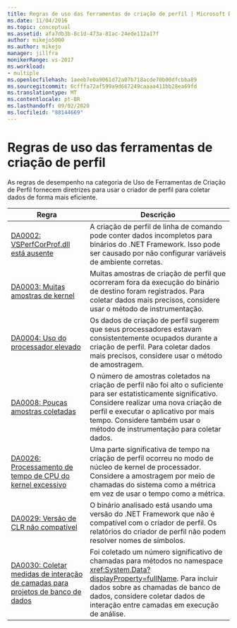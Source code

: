 ```yaml
---
title: Regras de uso das ferramentas de criação de perfil | Microsoft Docs
ms.date: 11/04/2016
ms.topic: conceptual
ms.assetid: afa7db3b-8c1d-473a-81ac-24ede112a17f
author: mikejo5000
ms.author: mikejo
manager: jillfra
monikerRange: vs-2017
ms.workload:
- multiple
ms.openlocfilehash: 1aeeb7e0a9061d72a07b718acde70b00dfcbba89
ms.sourcegitcommit: 6cfffa72af599a9d667249caaaa411bb28ea69fd
ms.translationtype: MT
ms.contentlocale: pt-BR
ms.lasthandoff: 09/02/2020
ms.locfileid: "88144669"
---
```

# <a name="profiling-tools-usage-rules"></a>Regras de uso das ferramentas de criação de perfil
As regras de desempenho na categoria de Uso de Ferramentas de Criação de Perfil fornecem diretrizes para usar o criador de perfil para coletar dados de forma mais eficiente.

| Regra | Descrição |
| - | - |
| [DA0002: VSPerfCorProf.dll está ausente](../profiling/da0002-vsperfcorprof-dll-is-missing.md) | A criação de perfil de linha de comando pode conter dados incompletos para binários do .NET Framework. Isso pode ser causado por não configurar variáveis de ambiente corretas. |
| [DA0003: Muitas amostras de kernel](../profiling/da0003-many-kernel-samples.md) | Muitas amostras de criação de perfil que ocorreram fora da execução do binário de destino foram registrados. Para coletar dados mais precisos, considere usar o método de instrumentação. |
| [DA0004: Uso do processador elevado](../profiling/da0004-high-processor-usage.md) | Os dados de criação de perfil sugerem que seus processadores estavam consistentemente ocupados durante a criação de perfil. Para coletar dados mais precisos, considere usar o método de amostragem. |
| [DA0008: Poucas amostras coletadas](../profiling/da0008-few-samples-collected.md) | O número de amostras coletados na criação de perfil não foi alto o suficiente para ser estatisticamente significativo. Considere realizar uma nova criação de perfil e executar o aplicativo por mais tempo. Considere também usar o método de instrumentação para coletar dados. |
| [DA0026: Processamento de tempo de CPU do kernel excessivo](../profiling/da0026-excessive-kernel-cpu-time-processing.md) | Uma parte significativa de tempo na criação de perfil ocorreu no modo de núcleo de kernel de processador. Considere a amostragem por meio de chamadas do sistema como a métrica em vez de usar o tempo como a métrica. |
| [DA0029: Versão de CLR não compatível](../profiling/da0029-unsupported-clr-version.md) | O binário analisado está usando uma versão do .NET Framework que não é compatível com o criador de perfil. Os relatórios do criador de perfil não podem resolver nomes de símbolos. |
| [DA0030: Coletar medidas de interação de camadas para projetos de banco de dados](../profiling/da0030-gather-tier-interaction-measurements-for-database-projects.md) | Foi coletado um número significativo de chamadas para métodos no namespace <xref:System.Data?displayProperty=fullName>. Para incluir dados sobre as chamadas de banco de dados, considere coletar dados de interação entre camadas em execução de análise. |
